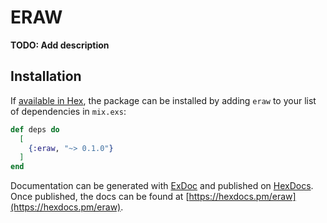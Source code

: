 # ERAW

**TODO: Add description**

## Installation

If [available in Hex](https://hex.pm/docs/publish), the package can be installed
by adding `eraw` to your list of dependencies in `mix.exs`:

```elixir
def deps do
  [
    {:eraw, "~> 0.1.0"}
  ]
end
```

Documentation can be generated with [ExDoc](https://github.com/elixir-lang/ex_doc)
and published on [HexDocs](https://hexdocs.pm). Once published, the docs can
be found at [https://hexdocs.pm/eraw](https://hexdocs.pm/eraw).

